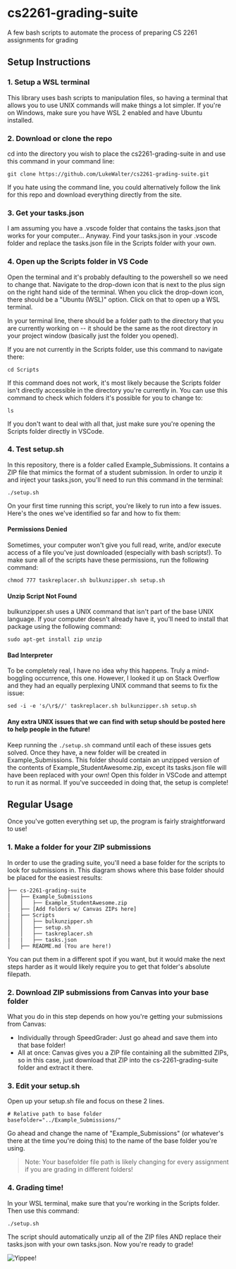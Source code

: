 # cs2261-grading-suite
A few bash scripts to automate the process of preparing CS 2261 assignments for grading

## Setup Instructions

### 1. Setup a WSL terminal
This library uses bash scripts to manipulation files, so having a terminal that allows you to
use UNIX commands will make things a lot simpler. If you're on Windows, make sure you have WSL 2 enabled
and have Ubuntu installed.

### 2. Download or clone the repo
cd into the directory you wish to place the cs2261-grading-suite in and use this command in your command line:
```
git clone https://github.com/LukeWalter/cs2261-grading-suite.git
```

If you hate using the command line, you could alternatively follow the link for this repo and download everything 
directly from the site.

### 3. Get your tasks.json 
I am assuming you have a .vscode folder that contains the tasks.json that works for your computer... Anyway.
Find your tasks.json in your .vscode folder and replace the tasks.json file in the Scripts folder with your own.

### 4. Open up the Scripts folder in VS Code
Open the terminal and it's probably defaulting to the powershell so we need to change that.
Navigate to the drop-down icon that is next to the plus sign on the right hand side of the terminal.
When you click the drop-down icon, there should be a "Ubuntu (WSL)" option. Click on that to open up a WSL terminal.

In your terminal line, there should be a folder path to the directory that you are currently working on -- it should be
the same as the root directory in your project window (basically just the folder you opened). 

If you are not currently in the Scripts folder, use this command to navigate there:
```
cd Scripts
```

If this command does not work, it's most likely because the Scripts folder isn't directly accessible in the directory you're
currently in. You can use this command to check which folders it's possible for you to change to:
```
ls
```

If you don't want to deal with all that, just make sure you're opening the Scripts folder directly in VSCode.

### 4. Test setup.sh

In this repository, there is a folder called Example_Submissions. It contains a ZIP file that mimics the format of a
student submission. In order to unzip it and inject your tasks.json, you'll need to run this command in the terminal:
```
./setup.sh
```

On your first time running this script, you're likely to run into a few issues. Here's the ones we've identified so far
and how to fix them:

#### Permissions Denied

Sometimes, your computer won't give you full read, write, and/or execute access of a file you've just downloaded (especially
with bash scripts!). To make sure all of the scripts have these permissions, run the following command:
```
chmod 777 taskreplacer.sh bulkunzipper.sh setup.sh
```

#### Unzip Script Not Found

bulkunzipper.sh uses a UNIX command that isn't part of the base UNIX language. If your computer doesn't already have it, you'll
need to install that package using the following command:
```
sudo apt-get install zip unzip
```

#### Bad Interpreter

To be completely real, I have no idea why this happens. Truly a mind-boggling occurrence, this one. However, I looked it up on
Stack Overflow and they had an equally perplexing UNIX command that seems to fix the issue:
```
sed -i -e 's/\r$//' taskreplacer.sh bulkunzipper.sh setup.sh
```

#### Any extra UNIX issues that we can find with setup should be posted here to help people in the future!

Keep running the `./setup.sh` command until each of these issues gets solved. Once they have, a new folder will be created in 
Example_Submissions. This folder should contain an unzipped version of the contents of Example_StudentAwesome.zip, except its
tasks.json file will have been replaced with your own! Open this folder in VSCode and attempt to run it as normal. If you've
succeeded in doing that, the setup is complete!

## Regular Usage

Once you've gotten everything set up, the program is fairly straightforward to use! 

### 1. Make a folder for your ZIP submissions

In order to use the grading suite, you'll need a base folder for the scripts to look for submissions in. This diagram shows
where this base folder should be placed for the easiest results:

```
├── cs-2261-grading-suite
│   ├── Example_Submissions
│   │   ├── Example_StudentAwesome.zip
│   ├── [Add folders w/ Canvas ZIPs here]
|   ├── Scripts
│   │   ├── bulkunzipper.sh
│   │   ├── setup.sh
│   │   ├── taskreplacer.sh
|   |   ├── tasks.json
│   ├── README.md (You are here!)
```

You can put them in a different spot if you want, but it would make the next steps harder as it would likely require you to
get that folder's absolute filepath.

### 2. Download ZIP submissions from Canvas into your base folder

What you do in this step depends on how you're getting your submissions from Canvas:

- Individually through SpeedGrader: Just go ahead and save them into that base folder!
- All at once: Canvas gives you a ZIP file containing all the submitted ZIPs, so in this case, just download that ZIP
into the cs-2261-grading-suite folder and extract it there.

### 3. Edit your setup.sh

Open up your setup.sh file and focus on these 2 lines.

```
# Relative path to base folder
basefolder="../Example_Submissions/"
```

Go ahead and change the name of "Example_Submissions" (or whatever's there at the time you're doing this) to the name
of the base folder you're using.

> Note: Your basefolder file path is likely changing for every assignment if you are grading in different folders!

### 4. Grading time!

In your WSL terminal, make sure that you're working in the Scripts folder. Then use this command:

```
./setup.sh
```

The script should automatically unzip all of the ZIP files AND replace their tasks.json with your own tasks.json.
Now you're ready to grade!

![Yippee!](https://media1.tenor.com/m/g16jQZqbvWoAAAAC/yippee-happy.gif)
